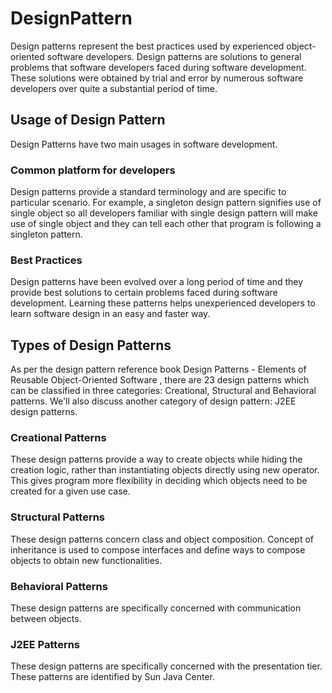 # DesignPattern
Design patterns represent the best practices used by experienced object-oriented software developers. 
Design patterns are solutions to general problems that software developers faced during software development. 
These solutions were obtained by trial and error by numerous software developers over quite a substantial period of time.

## Usage of Design Pattern
Design Patterns have two main usages in software development.

### Common platform for developers
Design patterns provide a standard terminology and are specific to particular scenario. For example, a singleton design pattern signifies use of single object so all developers familiar with single design pattern will make use of single object and they can tell each other that program is following a singleton pattern.

### Best Practices
Design patterns have been evolved over a long period of time and they provide best solutions to certain problems faced during software development. Learning these patterns helps unexperienced developers to learn software design in an easy and faster way.


## Types of Design Patterns
As per the design pattern reference book Design Patterns - Elements of Reusable Object-Oriented Software , there are 23 design patterns which can be classified in three categories: Creational, Structural and Behavioral patterns. We'll also discuss another category of design pattern: J2EE design patterns.

### Creational Patterns
These design patterns provide a way to create objects while hiding the creation logic, rather than instantiating objects directly using new operator. This gives program more flexibility in deciding which objects need to be created for a given use case.

### Structural Patterns
These design patterns concern class and object composition. Concept of inheritance is used to compose interfaces and define ways to compose objects to obtain new functionalities.

### Behavioral Patterns
These design patterns are specifically concerned with communication between objects.

### J2EE Patterns
These design patterns are specifically concerned with the presentation tier. These patterns are identified by Sun Java Center.
